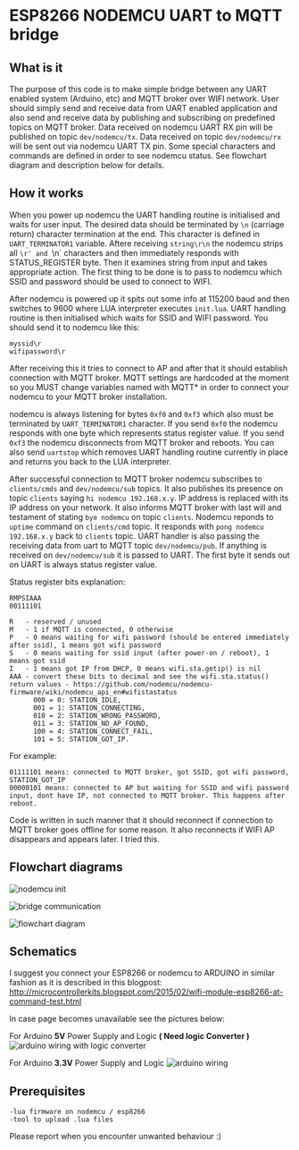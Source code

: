 # ESP8266 NODEMCU UART to MQTT bridge

## What is it

The purpose of this code is to make simple bridge between any UART enabled system (Arduino, etc) and MQTT broker over WIFI network. User should simply send and receive data from UART enabled application and also send and receive data by publishing and subscribing on predefined topics on MQTT broker. Data received on nodemcu UART RX pin will be published on topic `dev/nodemcu/tx`. Data received on topic `dev/nodemcu/rx` will be sent out via nodemcu UART TX pin. Some special characters and commands are defined in order to see nodemcu status. See flowchart diagram and description below for details.

## How it works

When you power up nodemcu the UART handling routine is initialised and waits for user input.
The desired data should be terminated by `\n` (carriage return) character termination at the end. This character is defined in `UART_TERMINATOR1` variable.
Aftere receiving `string\r\n` the nodemcu strips all `\r' and `\n` characters and then immediately responds with STATUS_REGISTER byte. Then it examines string from input and takes appropriate action.
The first thing to be done is to pass to nodemcu which SSID and password should be used to connect to WIFI.

After nodemcu is powered up it spits out some info at 115200 baud and then switches to 9600 where LUA interpreter executes `init.lua`. UART handling routine is then initialised which waits for SSID and WIFI password. You should send it to nodemcu like this:
```
myssid\r
wifipassword\r
```

After receiving this it tries to connect to AP and after that it should establish connection with MQTT broker. MQTT settings are hardcoded at the moment so you MUST change variables named with MQTT* in order to connect your nodemcu to your MQTT broker installation.

nodemcu is always listening for bytes `0xf0` and `0xf3` which also must be terminated by `UART_TERMINATOR1` character.
If you send `0xf0` the nodemcu responds with one byte which represents status register value.
If you send `0xf3` the nodemcu disconnects from MQTT broker and reboots.
You can also send `uartstop` which removes UART handling routine currently in place and returns you back to the LUA interpreter.

After successful connection to MQTT broker nodemcu subscribes to `clients/cmds` and `dev/nodemcu/sub` topics. It also publishes its presence on topic `clients` saying `hi nodemcu 192.168.x.y`. IP address is replaced with its IP address on your network. It also informs MQTT broker with last will and testament of stating `bye nodemcu` on topic `clients`. Nodemcu reponds to `uptime` command on `clients/cmd` topic. It responds with `pong nodemcu 192.168.x.y` back to `clients` topic.
UART handler is also passing the receiving data from uart to MQTT topic `dev/nodemcu/pub`. If anything is received on `dev/nodemcu/sub` it is passed to UART. The first byte it sends out on UART is always status register value.

Status register bits explanation:
```
RMPSIAAA
00111101

R   - reserved / unused
M   - 1 if MQTT is connected, 0 otherwise
P   - 0 means waiting for wifi password (should be entered immediately after ssid), 1 means got wifi password
S   - 0 means waiting for ssid input (after power-on / reboot), 1 means got ssid
I   - 1 means got IP from DHCP, 0 means wifi.sta.getip() is nil
AAA - convert these bits to decimal and see the wifi.sta.status() return values - https://github.com/nodemcu/nodemcu-firmware/wiki/nodemcu_api_en#wifistastatus
      000 = 0: STATION_IDLE,
      001 = 1: STATION_CONNECTING,
      010 = 2: STATION_WRONG_PASSWORD,
      011 = 3: STATION_NO_AP_FOUND,
      100 = 4: STATION_CONNECT_FAIL,
      101 = 5: STATION_GOT_IP.
```

For example:
```
01111101 means: connected to MQTT broker, got SSID, got wifi password, STATION_GOT_IP
00000101 means: connected to AP but waiting for SSID and wifi password input, dont have IP, not connected to MQTT broker. This happens after reboot.
```

Code is written in such manner that it should reconnect if connection to MQTT broker goes offline for some reason. It also reconnects if WIFI AP disappears and appears later. I tried this.

## Flowchart diagrams

![nodemcu init](https://raw.githubusercontent.com/mrizvic/nodemcu-uart2mqtt/master/nodemcuinit.png)

![bridge communication](https://raw.githubusercontent.com/mrizvic/nodemcu-uart2mqtt/master/bridgecommunication.png)

![flowchart diagram](https://raw.githubusercontent.com/mrizvic/nodemcu-uart2mqtt/master/flowchart.png)

## Schematics
I suggest you connect your ESP8266 or nodemcu to ARDUINO in similar fashion as it is described in this blogpost: http://microcontrollerkits.blogspot.com/2015/02/wifi-module-esp8266-at-command-test.html

In case page becomes unavailable see the pictures below:

For Arduino **5V** Power Supply and Logic **( Need logic Converter )**
![arduino wiring with logic converter](https://raw.githubusercontent.com/mrizvic/nodemcu-uart2mqtt/master/WiringDiagramEsp8266_converter.png)

For Arduino **3.3V** Power Supply and Logic
![arduino wiring](https://raw.githubusercontent.com/mrizvic/nodemcu-uart2mqtt/master/WiringDiagramEsp8266.png)


## Prerequisites
```
-lua firmware on nodemcu / esp8266
-tool to upload .lua files
```

Please report when you encounter unwanted behaviour :)


